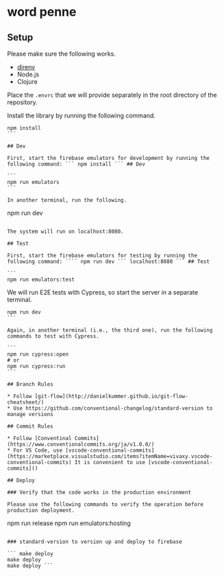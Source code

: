 # word penne

## Setup

Please make sure the following works.

* [direnv](https://direnv.net)
* Node.js
* Clojure

Place the `.envrc` that we will provide separately in the root directory of the repository.

Install the library by running the following command.

````
npm install
```

## Dev

First, start the firebase emulators for development by running the following command: ``` npm install ``` ## Dev

```
npm run emulators
```

In another terminal, run the following.

````
npm run dev
````

The system will run on localhost:8080.

## Test

First, start the firebase emulators for testing by running the following command: ```` npm run dev ``` localhost:8080 ``` ## Test

```
npm run emulators:test
````

We will run E2E tests with Cypress, so start the server in a separate terminal.

````
npm run dev
```

Again, in another terminal (i.e., the third one), run the following commands to test with Cypress.

```
npm run cypress:open
# or
npm run cypress:run
```

## Branch Rules

* Follow [git-flow](http://danielkummer.github.io/git-flow-cheatsheet/)
* Use https://github.com/conventional-changelog/standard-version to manage versions

## Commit Rules

* Follow [Conventinal Commits](https://www.conventionalcommits.org/ja/v1.0.0/)
* For VS Code, use [vscode-conventional-commits](https://marketplace.visualstudio.com/items?itemName=vivaxy.vscode-conventional-commits) It is convenient to use [vscode-conventional-commits]()

## Deploy

### Verify that the code works in the production environment

Please use the following commands to verify the operation before production deployment.

````
npm run release
npm run emulators:hosting
```

### standard-version to version up and deploy to firebase

``` make deploy
make deploy
make deploy ```
